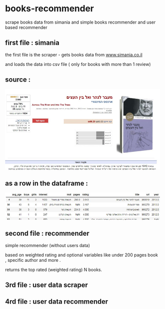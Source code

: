 # books-recommender
scrape books data from simania and simple books recommender and user based recommender



## first file : simania 

the first file is the scraper - gets books data from www.simania.co.il

and loads the data into csv file ( only for books with more than 1 review)

## source : 

<p align="center">
  <img src="img/simania2.JPG">
</p>

## as a row in the dataframe :

<p align="center">
  <img src="img/df.JPG">
</p>

## second file : recommender 

simple recommender (without users data)

based on weighted rating and optional variables like under 200 pages book , specific author and more . 

returns the top rated (weighted rating) N books.


## 3rd file : user data scraper 

## 4rd file : user data recommender
